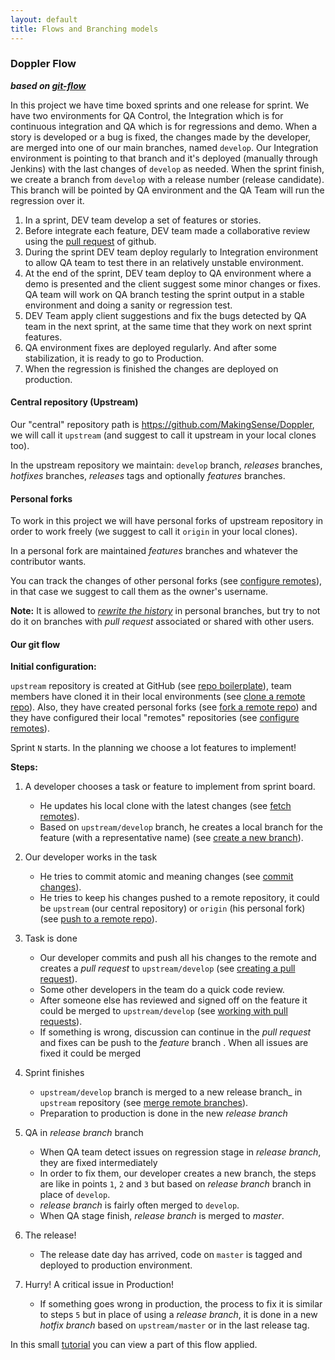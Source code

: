 ```yaml
---
layout: default
title: Flows and Branching models
---
```


### Doppler Flow

**_based on [git-flow]_**

In this project we have time boxed sprints and one release for sprint.
We have two environments for QA Control, the Integration which is for continuous integration and QA which is for regressions and demo.
When a story is developed or a bug is fixed, the changes made by the developer, are merged into one of our main branches, named `develop`. 
Our Integration environment is pointing to that branch and it's deployed (manually through Jenkins) with the last changes of `develop` as needed.
When the sprint finish, we create a branch from `develop` with a release number (release candidate). This branch will be pointed by QA environment and the QA Team will run the regression over it. 

1. In a sprint, DEV team develop a set of features or stories. 
2. Before integrate each feature, DEV team made a collaborative review using the [pull request] of github. 
3. During the sprint DEV team deploy regularly to Integration environment to allow QA 
   team to test there in an relatively unstable environment.
4. At the end of the sprint, DEV team deploy to QA environment where a demo is 
   presented and the client suggest some minor changes or fixes. QA team will 
   work on QA branch testing the sprint output in a stable environment and doing 
   a sanity or regression test.
5. DEV Team apply client suggestions and fix the bugs detected by QA team in the 
   next sprint, at the same time that they work on next sprint features.
6. QA environment fixes are deployed regularly. And after some stabilization, 
   it is ready to go to Production.
7. When the regression is finished the changes are deployed on production.

#### Central repository (Upstream)

Our "central" repository path is https://github.com/MakingSense/Doppler, we will call it `upstream` (and suggest to call it upstream in your local clones too).

In the upstream repository we maintain: `develop` branch, _releases_ branches, _hotfixes_ branches, _releases_ tags and optionally _features_ branches.

#### Personal forks

To work in this project we will have personal forks of upstream repository in order to work
freely (we suggest to call it `origin` in your local clones).

In a personal fork are maintained _features_ branches and whatever the 
contributor wants.

You can track the changes of other personal forks (see [configure remotes]), in
that case we suggest to call them as the owner's username.

**Note:** It is allowed to _[rewrite the history]_ in personal branches, but try 
to not do it on branches with _pull request_ associated or shared with other 
users.

#### Our git flow

**Initial configuration:** 

`upstream` repository is created at GitHub (see [repo boilerplate]), team members have cloned it in their local environments (see [clone a remote repo]). Also, they have created personal forks (see [fork a remote repo]) and they have configured their local "remotes" repositories (see [configure remotes]). 

Sprint `N` starts. In the planning we choose a lot features to implement!

**Steps:**

1. A developer chooses a task or feature to implement from sprint board.

    * He updates his local clone with the latest changes (see [fetch remotes]).
    * Based on `upstream/develop` branch, he creates a local branch for the feature (with 
      a representative name) (see [create a new branch]).
	  
2. Our developer works in the task

    * He tries to commit atomic and meaning changes (see [commit changes]).
    * He tries to keep his changes pushed to a remote repository, it could be 
      `upstream` (our central repository) or `origin` (his personal fork) (see [push to a remote repo]).
	  
3. Task is done

    * Our developer commits and push all his changes to the remote and creates 
      a _pull request_ to `upstream/develop` (see [creating a pull request]).
    * Some other developers in the team do a quick code review.
    * After someone else has reviewed and signed off on the feature it could be 
      merged to `upstream/develop` (see [working with pull requests]). 
    * If something is wrong, discussion can continue in the _pull request_ and fixes can be push to the _feature_ branch . When all issues are fixed it could be merged

4. Sprint finishes

    * `upstream/develop` branch is merged to a new release branch_ in `upstream` repository (see  [merge remote branches]).
    * Preparation to production is done in the new _release branch_

5. QA in _release branch_ branch

    * When QA team detect issues on regression stage in _release branch_, they are fixed intermediately
    * In order to fix them, our developer creates a new branch, the steps are like in points `1`, `2` and `3` but based on _release branch_ branch in place of `develop`.
    * _release branch_ is fairly often merged to `develop`.
    * When QA stage finish, _release branch_ is merged to _master_.

6. The release!

    * The release date day has arrived, code on `master` is tagged and deployed to production environment.

7. Hurry! A critical issue in Production!

    * If something goes wrong in production, the process to fix it is similar to steps `5` but in place of using a _release branch_, it is done in a new _hotfix branch_ based on `upstream/master` or in the last release tag.

In this small [tutorial] you can view a part of this flow applied. 

[git-flow]: http://nvie.com/posts/a-successful-git-branching-model/
[repo boilerplate]: /migration-to-git/3-working-with-git/repo-boilerplate.html
[clone a remote repo]: /migration-to-git/3-working-with-git/clone-remote-repo.html
[fork a remote repo]: /migration-to-git/3-working-with-git/fork-a-repo.html
[configure remotes]: /migration-to-git/3-working-with-git/configure-remotes.html
[fetch remotes]: /migration-to-git/3-working-with-git/fetch-remotes.html
[create a new branch]: /migration-to-git/3-working-with-git/create-a-new-branch.html
[commit changes]: /migration-to-git/3-working-with-git/commit-changes.html
[push to a remote repo]: /migration-to-git/3-working-with-git/push-to-a-remote-repo.html
[creating a pull request]: /migration-to-git/3-working-with-git/creating-a-pull-request.html
[working with pull requests]: /migration-to-git/3-working-with-git/working-with-pull-requests.html
[pull request]: /migration-to-git/3-working-with-git/working-with-pull-requests.html
[merge remote branches]: /migration-to-git/3-working-with-git/merge-remote-branches.html
[rewrite the history]: http://git-scm.com/book/ch6-4.html
[tutorial]: /migration-to-git/4-flows/doppler-flow-example.html
